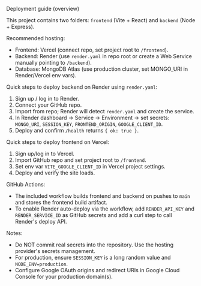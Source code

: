 Deployment guide (overview)

This project contains two folders: `frontend` (Vite + React) and `backend` (Node + Express).

Recommended hosting:
- Frontend: Vercel (connect repo, set project root to `/frontend`).
- Backend: Render (use `render.yaml` in repo root or create a Web Service manually pointing to `/backend`).
- Database: MongoDB Atlas (use production cluster, set MONGO_URI in Render/Vercel env vars).

Quick steps to deploy backend on Render using `render.yaml`:
1. Sign up / log in to Render.
2. Connect your GitHub repo.
3. Import from repo; Render will detect `render.yaml` and create the service.
4. In Render dashboard -> Service -> Environment -> set secrets: `MONGO_URI`, `SESSION_KEY`, `FRONTEND_ORIGIN`, `GOOGLE_CLIENT_ID`.
5. Deploy and confirm `/health` returns `{ ok: true }`.

Quick steps to deploy frontend on Vercel:
1. Sign up/log in to Vercel.
2. Import GitHub repo and set project root to `/frontend`.
3. Set env var `VITE_GOOGLE_CLIENT_ID` in Vercel project settings.
4. Deploy and verify the site loads.

GitHub Actions:
- The included workflow builds frontend and backend on pushes to `main` and stores the frontend build artifact.
- To enable Render auto-deploy via the workflow, add `RENDER_API_KEY` and `RENDER_SERVICE_ID` as GitHub secrets and add a curl step to call Render's deploy API.

Notes:
- Do NOT commit real secrets into the repository. Use the hosting provider's secrets management.
- For production, ensure `SESSION_KEY` is a long random value and `NODE_ENV=production`.
- Configure Google OAuth origins and redirect URIs in Google Cloud Console for your production domain(s).
